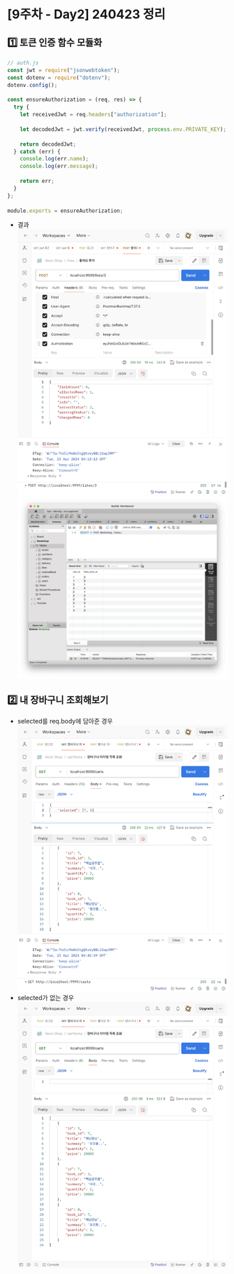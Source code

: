 # [9주차 - Day2] 240423 정리

## 1️⃣ 토큰 인증 함수 모듈화

```jsx
// auth.js
const jwt = require("jsonwebtoken");
const dotenv = require("dotenv");
dotenv.config();

const ensureAuthorization = (req, res) => {
  try {
    let receivedJwt = req.headers["authorization"];

    let decodedJwt = jwt.verify(receivedJwt, process.env.PRIVATE_KEY);

    return decodedJwt;
  } catch (err) {
    console.log(err.name);
    console.log(err.message);

    return err;
  }
};

module.exports = ensureAuthorization;
```

- 결과
  ![9-2-1](../img/9주차_img/9-2-1.png)
  ![9-2-2](../img/9주차_img/9-2-2.png)

## 2️⃣ 내 장바구니 조회해보기

- selected를 req.body에 담아준 경우
  ![9-2-3](../img/9주차_img/9-2-3.png)
- selected가 없는 경우
  ![9-2-4](../img/9주차_img/9-2-4.png)
